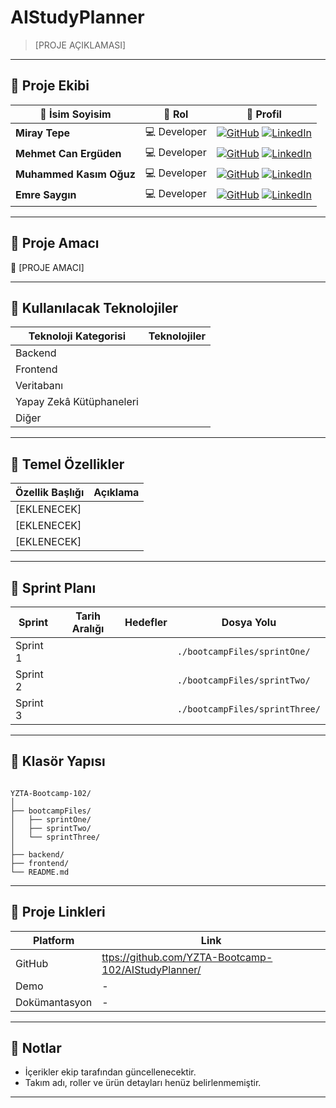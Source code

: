 
# AIStudyPlanner

> [PROJE AÇIKLAMASI]

---


## 👥 Proje Ekibi

| 👤 İsim Soyisim | 🚀 Rol | 🔗 Profil |
|----------------------|---------------|-----------|
| **Miray Tepe** | 💻 Developer | [![GitHub](https://img.shields.io/badge/GitHub-181717?style=flat-square&logo=github&logoColor=white)](https://github.com/MirayTepe) [![LinkedIn](https://img.shields.io/badge/LinkedIn-0A66C2?style=flat-square&logo=linkedin&logoColor=white)](https://www.linkedin.com/in/miraytepe/) |
| **Mehmet Can Ergüden** | 💻 Developer | [![GitHub](https://img.shields.io/badge/GitHub-181717?style=flat-square&logo=github&logoColor=white)](https://github.com/mehmeterguden) [![LinkedIn](https://img.shields.io/badge/LinkedIn-0A66C2?style=flat-square&logo=linkedin&logoColor=white)](https://www.linkedin.com/in/mehmeterguden/) |
| **Muhammed Kasım Oğuz**| 💻 Developer | [![GitHub](https://img.shields.io/badge/GitHub-181717?style=flat-square&logo=github&logoColor=white)](https://github.com/kasimoguzz) [![LinkedIn](https://img.shields.io/badge/LinkedIn-0A66C2?style=flat-square&logo=linkedin&logoColor=white)](https://www.linkedin.com/in/muhammed-kasim-oguz/) |
| **Emre Saygın** | 💻 Developer | [![GitHub](https://img.shields.io/badge/GitHub-181717?style=flat-square&logo=github&logoColor=white)](https://github.com/emresaygin59) [![LinkedIn](https://img.shields.io/badge/LinkedIn-0A66C2?style=flat-square&logo=linkedin&logoColor=white)](https://www.linkedin.com/in/emresaygin/) |

---

## 🎯 Proje Amacı

📝 [PROJE AMACI]

---

## 🧠 Kullanılacak Teknolojiler

| Teknoloji Kategorisi | Teknolojiler |
|----------------------|--------------|
| Backend |  |
| Frontend |  |
| Veritabanı |  |
| Yapay Zekâ Kütüphaneleri |  |
| Diğer |  |

---

## 🧩 Temel Özellikler

| Özellik Başlığı | Açıklama |
|------------------|----------|
| [EKLENECEK] |  |
| [EKLENECEK] |  |
| [EKLENECEK] |  |

---

## 📅 Sprint Planı

| Sprint | Tarih Aralığı | Hedefler | Dosya Yolu |
|--------|---------------|----------|------------|
| Sprint 1 |  |  | `./bootcampFiles/sprintOne/` |
| Sprint 2 |  |  | `./bootcampFiles/sprintTwo/` |
| Sprint 3 |  |  | `./bootcampFiles/sprintThree/` |

---

## 📁 Klasör Yapısı

```

YZTA-Bootcamp-102/
│
├── bootcampFiles/
│   ├── sprintOne/
│   ├── sprintTwo/
│   └── sprintThree/
│
├── backend/
├── frontend/
└── README.md

```

---

## 🔗 Proje Linkleri

| Platform | Link |
|----------|------|
| GitHub | [ttps://github.com/YZTA-Bootcamp-102/AIStudyPlanner/](https://github.com/YZTA-Bootcamp-102/AIStudyPlanner/) |
| Demo | - |
| Dokümantasyon | - |

---

## 📝 Notlar

- İçerikler ekip tarafından güncellenecektir.
- Takım adı, roller ve ürün detayları henüz belirlenmemiştir.

---
